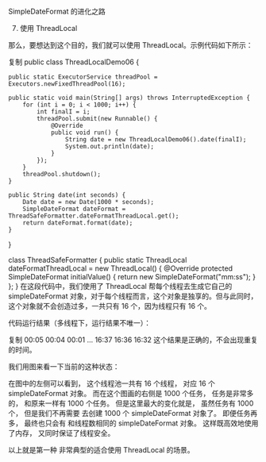###
SimpleDateFormat 的进化之路




7. 使用 ThreadLocal

那么，要想达到这个目的，我们就可以使用 ThreadLocal。示例代码如下所示：

复制
public class ThreadLocalDemo06 {

    public static ExecutorService threadPool = Executors.newFixedThreadPool(16);

    public static void main(String[] args) throws InterruptedException {
        for (int i = 0; i < 1000; i++) {
            int finalI = i;
            threadPool.submit(new Runnable() {
                @Override
                public void run() {
                    String date = new ThreadLocalDemo06().date(finalI);
                    System.out.println(date);
                }
            });
        }
        threadPool.shutdown();
    }

    public String date(int seconds) {
        Date date = new Date(1000 * seconds);
        SimpleDateFormat dateFormat = ThreadSafeFormatter.dateFormatThreadLocal.get();
        return dateFormat.format(date);
    }
}

class ThreadSafeFormatter {
    public static ThreadLocal<SimpleDateFormat> dateFormatThreadLocal = new ThreadLocal<SimpleDateFormat>() {
        @Override
        protected SimpleDateFormat initialValue() {
            return new SimpleDateFormat("mm:ss");
        }
    };
}
在这段代码中，我们使用了 ThreadLocal 帮每个线程去生成它自己的 simpleDateFormat 对象，对于每个线程而言，这个对象是独享的。但与此同时，这个对象就不会创造过多，一共只有 16 个，因为线程只有 16 个。

代码运行结果（多线程下，运行结果不唯一）：

复制
00:05
00:04
00:01
...
16:37
16:36
16:32
这个结果是正确的，不会出现重复的时间。

我们用图来看一下当前的这种状态：

在图中的左侧可以看到，
这个线程池一共有 16 个线程，
对应 16 个 
simpleDateFormat 对象。
而在这个图画的右侧是 1000 个任务，
任务是非常多的，
和原来一样有 1000 个任务。
但是这里最大的变化就是，
虽然任务有 1000 个，
但是我们不再需要
去创建 1000 个 
simpleDateFormat 对象了。
即便任务再多，
最终也只会有
和线程数相同的
simpleDateFormat 对象。
这样既高效地使用了内存，
又同时保证了线程安全。

以上就是第一种
非常典型的适合使用
ThreadLocal 的场景。
